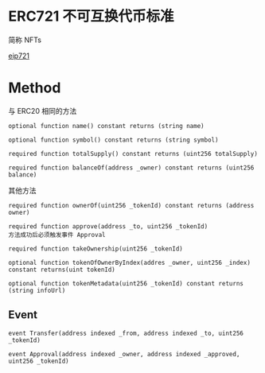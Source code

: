 # ERC721 不可互换代币标准
简称 NFTs

[eip721](https://github.com/ethereum/EIPs/blob/master/EIPS/eip-721.md)

# Method
与 ERC20 相同的方法
```
optional function name() constant returns (string name)

optional function symbol() constant returns (string symbol)

required function totalSupply() constant returns (uint256 totalSupply)

required function balanceOf(address _owner) constant returns (uint256 balance)
```

其他方法
```
required function ownerOf(uint256 _tokenId) constant returns (address owner)

required function approve(address _to, uint256 _tokenId)
方法成功后必须触发事件 Approval

required function takeOwnership(uint256 _tokenId)

optional function tokenOfOwnerByIndex(addres _owner, uint256 _index) constant returns(uint tokenId)

optional function tokenMetadata(uint256 _tokenId) constant returns (string infoUrl)
```

## Event
```
event Transfer(address indexed _from, address indexed _to, uint256 _tokenId)

event Approval(address indexed _owner, address indexed _approved, uint256 _tokenId)
```
